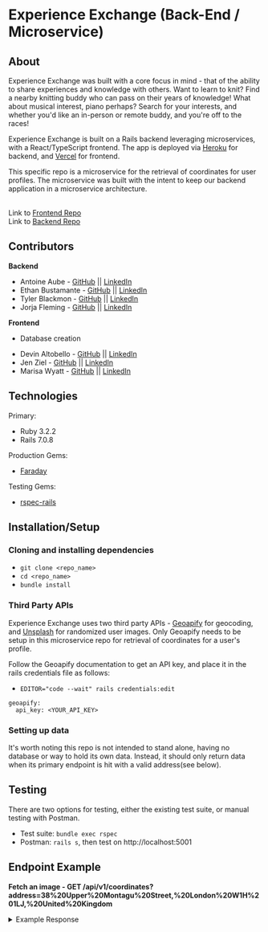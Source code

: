 # Experience Exchange (Back-End / Microservice)
## About
Experience Exchange was built with a core focus in mind - that of the ability to share experiences and knowledge with others. Want to learn to knit? Find a nearby knitting buddy who can pass on their years of knowledge! What about musical interest, piano perhaps? Search for your interests, and whether you'd like an in-person or remote buddy, and you're off to the races!

Experience Exchange is built on a Rails backend leveraging microservices, with a React/TypeScript frontend. The app is deployed via [Heroku](https://dashboard.heroku.com/login) for backend, and [Vercel](https://vercel.com/) for frontend.

This specific repo is a microservice for the retrieval of coordinates for user profiles. The microservice was built with the intent to keep our backend application in a microservice architecture. 

<br>Link to [Frontend Repo](https://github.com/experience-exchange-2307/fe_experience_exchange)
<br>Link to [Backend Repo](https://github.com/experience-exchange-2307/be_experience_exchange)

## Contributors
**Backend**

- Antoine Aube - [GitHub](https://github.com/Antoine-Aube) || [LinkedIn](https://www.linkedin.com/in/antoineaube/)
- Ethan Bustamante - [GitHub](https://github.com/ethanb1145) || [LinkedIn](https://www.linkedin.com/in/ethan-bustamante/)
- Tyler Blackmon - [GitHub](https://github.com/tblackmon-tiel) || [LinkedIn](www.linkedin.com/in/tyler-blackmon/)
- Jorja Fleming - [GitHub](https://github.com/JorjaF) || [LinkedIn](www.linkedin.com/in/jorjaf/)

**Frontend**

* Database creation
- Devin Altobello - [GitHub](https://github.com/daltobello) || [LinkedIn](https://www.linkedin.com/in/devin-altobello-2100036b/)
- Jen Ziel - [GitHub](https://github.com/jenziel) || [LinkedIn](https://www.linkedin.com/in/jen-ziel400/)
- Marisa Wyatt - [GitHub](https://github.com/Marisa5280) || [LinkedIn](https://www.linkedin.com/in/marisarwyatt/)

## Technologies
Primary:
- Ruby 3.2.2
- Rails 7.0.8

Production Gems:
- [Faraday](https://lostisland.github.io/faraday/#/)

Testing Gems:
- [rspec-rails](https://github.com/rspec/rspec-rails)

## Installation/Setup
### Cloning and installing dependencies
- `git clone <repo_name>`
- `cd <repo_name>`
- `bundle install`

### Third Party APIs
Experience Exchange uses two third party APIs - [Geoapify](https://apidocs.geoapify.com/docs/geocoding/forward-geocoding/#about) for geocoding, and [Unsplash](https://unsplash.com/documentation) for randomized user images. Only Geoapify needs to be setup in this microservice repo for retrieval of coordinates for a user's profile.

Follow the Geoapify documentation to get an API key, and place it in the rails credentials file as follows:
- `EDITOR="code --wait" rails credentials:edit`
```
geoapify:
  api_key: <YOUR_API_KEY>
```

### Setting up data
It's worth noting this repo is not intended to stand alone, having no database or way to hold its own data. Instead, it should only return data when its primary endpoint is hit with a valid address(see below).

## Testing
There are two options for testing, either the existing test suite, or manual testing with Postman.
- Test suite: `bundle exec rspec`
- Postman: `rails s`, then test on http://localhost:5001

## Endpoint Example
**Fetch an image - GET /api/v1/coordinates?address=38%20Upper%20Montagu%20Street,%20London%20W1H%201LJ,%20United%20Kingdom**
<details>
  <summary>Example Response</summary>

  ```json
  {
    "lat": 51.52016005,
    "lon": -0.16030636023550826
  }
  ```
</details>
